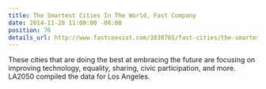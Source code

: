 ```yaml
---
title: The Smartest Cities In The World, Fast Company
date: 2014-11-20 11:00:00 -08:00
position: 76
details_url: http://www.fastcoexist.com/3038765/fast-cities/the-smartest-cities-in-the-world
---
```


These cities that are doing the best at embracing the future are focusing on improving technology, equality, sharing, civic participation, and more. LA2050 compiled the data for Los Angeles.

